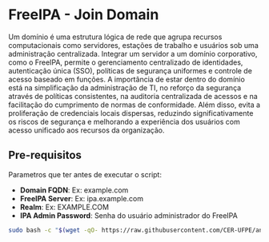 # FreeIPA - Join Domain
Um domínio é uma estrutura lógica de rede que agrupa recursos computacionais como servidores, estações de trabalho e usuários sob uma administração centralizada. Integrar um servidor a um domínio corporativo, como o FreeIPA, permite o gerenciamento centralizado de identidades, autenticação única (SSO), políticas de segurança uniformes e controle de acesso baseado em funções. A importância de estar dentro do domínio está na simplificação da administração de TI, no reforço da segurança através de políticas consistentes, na auditoria centralizada de acessos e na facilitação do cumprimento de normas de conformidade. Além disso, evita a proliferação de credenciais locais dispersas, reduzindo significativamente os riscos de segurança e melhorando a experiência dos usuários com acesso unificado aos recursos da organização.

## Pre-requisitos
Parametros que ter antes de executar o script:
- **Domain FQDN**: Ex: example.com
- **FreeIPA Server**: Ex: ipa.example.com
- **Realm**: Ex: EXAMPLE.COM
- **IPA Admin Password**: Senha do usuário administrador do FreeIPA

```bash
sudo bash -c "$(wget -qO- https://raw.githubusercontent.com/CER-UFPE/another-brick-in-the-wall/refs/heads/main/scripts/join-domain.sh)"
```
